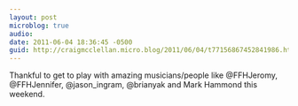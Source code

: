 ```yaml
---
layout: post
microblog: true
audio: 
date: 2011-06-04 18:36:45 -0500
guid: http://craigmcclellan.micro.blog/2011/06/04/t77156867452841986.html
---
```

Thankful to get to play with amazing musicians/people like @FFHJeromy, @FFHJennifer, @jason_ingram, @brianyak and Mark Hammond this weekend.
